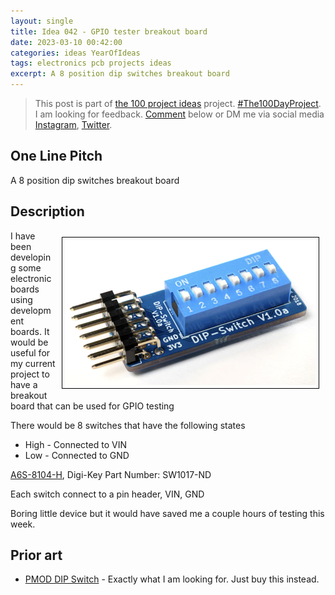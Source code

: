 ```yaml
---
layout: single
title: Idea 042 - GPIO tester breakout board
date: 2023-03-10 00:42:00
categories: ideas YearOfIdeas
tags: electronics pcb projects ideas
excerpt: A 8 position dip switches breakout board
---
```


> This post is part of [the 100 project ideas](/projects/2023-100-ideas/) project. [#The100DayProject](https://www.the100dayproject.org/). I am looking for feedback. <a href='#utterances-comments'>Comment</a> below or DM me via social media <a href="https://instagram.com/funvill" rel="nofollow noopener noreferrer"><i class="fab fa-fw fa-instagram" aria-hidden="true"></i><span class="label">Instagram</span></a>, <a href="https://twitter.com/funvill" rel="nofollow noopener noreferrer"><i class="fab fa-fw fa-twitter" aria-hidden="true"></i><span class="label">Twitter</span></a>.

## One Line Pitch

A 8 position dip switches breakout board

## Description

<img src="/public/uploads/2023/dip_switches2.png" alt="dipswitches" style="float: right; margin: 10px; border: 1px solid black; padding: 5px"/>I have been developing some electronic boards using development boards. It would be useful for my current project to have a breakout board that can be used for GPIO testing

There would be 8 switches that have the following states

- High - Connected to VIN
- Low - Connected to GND

[A6S-8104-H](https://www.digikey.ca/en/products/detail/omron-electronics-inc-emc-div/A6S-8104-H/1506401), Digi-Key Part Number: SW1017-ND

Each switch connect to a pin header, VIN, GND

Boring little device but it would have saved me a couple hours of testing this week.

## Prior art

- [PMOD DIP Switch](https://1bitsquared.com/collections/fpga/products/pmod-dip-switch) - Exactly what I am looking for. Just buy this instead.
